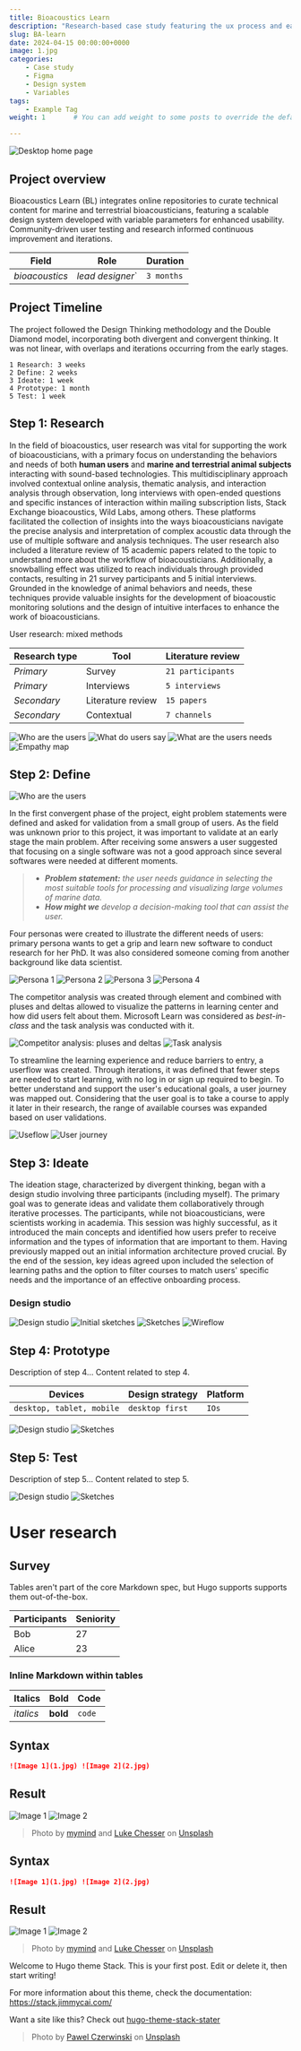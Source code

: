 ```yaml
---
title: Bioacoustics Learn
description: "Research-based case study featuring the ux process and early-tested development of generative AI learning center, incorporating a scalable design system with variable parameters for enhanced usability."
slug: BA-learn
date: 2024-04-15 00:00:00+0000
image: 1.jpg
categories:
    - Case study
    - Figma
    - Design system
    - Variables
tags:
    - Example Tag
weight: 1       # You can add weight to some posts to override the default sorting (date descending)

---
```

![Desktop home page](DBA.jpg)

## Project overview

Bioacoustics Learn (BL) integrates online repositories to curate technical content for marine and terrestrial bioacousticians, featuring a scalable design system developed with variable parameters for enhanced usability. Community-driven user testing and research informed continuous improvement and iterations.



| Field   | Role     | Duration   |
| --------  | -------- | ------ |
| *bioacoustics* | *lead designer*` | `3 months` |


## Project Timeline

The project followed the Design Thinking methodology and the Double Diamond model, incorporating both divergent and convergent thinking. It was not linear, with overlaps and iterations occurring from the early stages.

`1 Research: 3 weeks`     
`2 Define: 2 weeks`     
`3 Ideate: 1 week`   
`4 Prototype: 1 month`   
`5 Test: 1 week`  





## Step 1: Research 
<a name="step1"></a>
In the field of bioacoustics, user research was vital for supporting the work of bioacousticians, with a primary focus on understanding the behaviors and needs of both **human users** and **marine and terrestrial animal subjects** interacting with sound-based technologies. This multidisciplinary approach involved contextual online analysis, thematic analysis, and interaction analysis through observation, long interviews with open-ended questions and specific instances of interaction within mailing subscription lists, Stack Exchange bioacoustics, Wild Labs, among others. These platforms facilitated the collection of insights into the ways bioacousticians navigate the precise analysis and interpretation of complex acoustic data through the use of multiple software and analysis techniques. The user research also included a literature review of 15 academic papers related to the topic to understand more about the workflow of bioacousticians. Additionally, a snowballing effect was utilized to reach individuals through provided contacts, resulting in 21 survey participants and 5 initial interviews. Grounded in the knowledge of animal behaviors and needs, these techniques provide valuable insights for the development of bioacoustic monitoring solutions and the design of intuitive interfaces to enhance the work of bioacousticians. 

User research: mixed methods

| Research type  | Tool     | Literature review   |
| --------  | -------- | ------ |
| *Primary* | Survey | `21 participants` |
| *Primary* | Interviews | `5 interviews` |
| *Secondary* | Literature review | `15 papers` |
| *Secondary* | Contextual | `7 channels` |


[comment]: <### Who is the user 🧑🏽‍🔬 👩🏻‍💻 🐳 👨🏾‍🏫>

[comment]: <  - Scientific affiliated to academic institutions, skeptic, conservative, member of a tight community.>
[comment]: <  - Bioacoustics specializations: animal behaviour, conservation (human activity impact).>



[comment]: <### What are the users needs 📡 👨🏼‍💻>
[comment]: < - Users need standardized communication protocols to bridge gaps among interdisciplinary team members and colleagues working with the same population in other regions.>

[comment]: < - Users need reliable and accessible platforms and mechanisms to ensure accurate exchange of research data.>

[comment]: < - Users need resources and training to align knowledge and methodologies among team members from diverse disciplines.>



[comment]: <### What do users say 📢>

[comment]: < "I must manage computational limitations and potential crashes with large data volumes, while also ensuring efficient processing time and resource utilization." >
<cite> <Interview participant>  </cite>


[comment]: <### What tools or frameworks do they use 💻>



![Who are the users](UR1.jpg) ![What do users say](UR5.jpg) ![What are the users needs](UR3.jpg)  ![Empathy map](EM.png) 



## Step 2: Define
<a name="step2"></a>

![Who are the users](desktop.gif)

In the first convergent phase of the project, eight problem statements were defined and asked for validation from a small group of users. As the field was unknown prior to this project, it was important to validate at an early stage the main problem. After receiving some answers a user suggested that focusing on a single software was not a good approach since several softwares were needed at different moments.

> - ***Problem statement:** the user needs guidance in selecting the most suitable tools for processing and visualizing large volumes of marine data.* 
> - ***How might we** develop a decision-making tool that can assist the user.* <br>

Four personas were created to illustrate the different needs of users: primary persona wants to get a grip and learn new software to conduct research for her PhD. It was also considered someone coming from another background like data scientist.

![Persona 1](P1.jpg) ![Persona 2](P2.jpg) ![Persona 3](P3.jpg) ![Persona 4](P4.jpg)

The competitor analysis was created through element and combined with pluses and deltas allowed to visualize the patterns in learning center and how did users felt about them. Microsoft Learn was considered as *best-in-class* and the task analysis was conducted with it. 

![Competitor analysis: pluses and deltas](CA1.jpg) ![Task analysis](CA2.jpg)

To streamline the learning experience and reduce barriers to entry, a userflow was created. Through iterations, it was defined that fewer steps are needed to start learning, with no log in or sign up required to begin. To better understand and support the user's educational goals, a user journey was mapped out. Considering that the user goal is to take a course to apply it later in their research, the range of available courses was expanded based on user validations.

![Useflow](UF.jpg) ![User journey](UJ.jpg)



## Step 3: Ideate
<a name="step3"></a>

The ideation stage, characterized by divergent thinking, began with a design studio involving three participants (including myself). The primary goal was to generate ideas and validate them collaboratively through iterative processes. The participants, while not bioacousticians, were scientists working in academia. This session was highly successful, as it introduced the main concepts and identified how users prefer to receive information and the types of information that are important to them. Having previously mapped out an initial information architecture proved crucial. By the end of the session, key ideas agreed upon included the selection of learning paths and the option to filter courses to match users' specific needs and the importance of an effective onboarding process.


### Design studio
![Design studio](DS.jpg) ![Initial sketches](DS3.png) ![Sketches](DS2.jpg)  ![Wireflow](WF.jpg)

## Step 4: Prototype
<a name="step4"></a>
Description of step 4...
Content related to step 4.

| Devices   | Design strategy     | Platform   |
| --------  | -------- | ------ |
| `desktop, tablet, mobile` | `desktop first` | `IOs` |

![Design studio](DS.jpg) ![Sketches](DS2.jpg) 

## Step 5: Test
<a name="step5"></a>
Description of step 5...
Content related to step 5.

![Design studio](DS.jpg) ![Sketches](DS2.jpg) 




# User research



## Survey

Tables aren't part of the core Markdown spec, but Hugo supports supports them out-of-the-box.

   Participants | Seniority
--------|------
    Bob | 27
  Alice | 23

### Inline Markdown within tables

| Italics   | Bold     | Code   |
| --------  | -------- | ------ |
| *italics* | **bold** | `code` |


## Syntax

```markdown
![Image 1](1.jpg) ![Image 2](2.jpg)
```

## Result

![Image 1](1.jpg) ![Image 2](2.jpg)

> Photo by [mymind](https://unsplash.com/@mymind) and [Luke Chesser](https://unsplash.com/@lukechesser) on [Unsplash](https://unsplash.com/)

## Syntax

```markdown
![Image 1](1.jpg) ![Image 2](2.jpg)
```

## Result

![Image 1](1.jpg) ![Image 2](2.jpg)

> Photo by [mymind](https://unsplash.com/@mymind) and [Luke Chesser](https://unsplash.com/@lukechesser) on [Unsplash](https://unsplash.com/)

Welcome to Hugo theme Stack. This is your first post. Edit or delete it, then start writing!

For more information about this theme, check the documentation: https://stack.jimmycai.com/

Want a site like this? Check out [hugo-theme-stack-stater](https://github.com/CaiJimmy/hugo-theme-stack-starter)

> Photo by [Pawel Czerwinski](https://unsplash.com/@pawel_czerwinski) on [Unsplash](https://unsplash.com/)